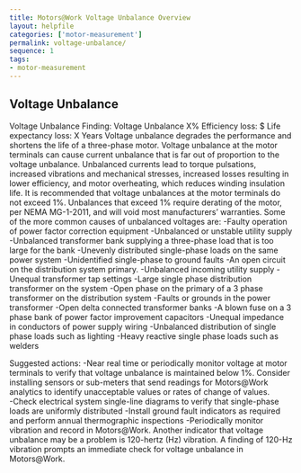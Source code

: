 ```yaml
---
title: Motors@Work Voltage Unbalance Overview
layout: helpfile
categories: ['motor-measurement']
permalink: voltage-unbalance/
sequence: 1
tags:
- motor-measurement
---
```

## Voltage Unbalance

Voltage Unbalance
Finding: Voltage Unbalance X%
Efficiency loss: $
Life expectancy loss: X Years
Voltage unbalance degrades the performance and shortens the life of a three-phase motor. Voltage unbalance at the motor terminals can cause current unbalance that is far out of proportion to the voltage unbalance. Unbalanced currents lead to torque pulsations, increased vibrations and mechanical stresses, increased losses resulting in lower efficiency, and motor overheating, which reduces winding insulation life. 
It is recommended that voltage unbalances at the motor terminals do not exceed 1%. Unbalances that exceed 1% require derating of the motor, per NEMA MG-1-2011, and will void most manufacturers’ warranties.
Some of the more common causes of unbalanced voltages are:
-Faulty operation of power factor correction equipment 
-Unbalanced or unstable utility supply 
-Unbalanced transformer bank supplying a three-phase load that is too large for the bank 
-Unevenly distributed single-phase loads on the same power system 
-Unidentified single-phase to ground faults 
-An open circuit on the distribution system primary.
-Unbalanced incoming utility supply
-Unequal transformer tap settings
-Large single phase distribution transformer on the system
-Open phase on the primary of a 3 phase transformer on the distribution system
-Faults or grounds in the power transformer
-Open delta connected transformer banks
-A blown fuse on a 3 phase bank of power factor improvement capacitors
-Unequal impedance in conductors of power supply wiring
-Unbalanced distribution of single phase loads such as lighting
-Heavy reactive single phase loads such as welders 
 
Suggested actions:
-Near real time or periodically monitor voltage at motor terminals to verify that voltage unbalance is maintained below 1%. Consider installing sensors or sub-meters that send readings for Motors@Work analytics to identify unacceptable values or rates of change of values.  
-Check electrical system single-line diagrams to verify that single-phase loads are uniformly distributed 
-Install ground fault indicators as required and perform annual thermographic inspections 
-Periodically monitor vibration and record in Motors@Work. Another indicator that voltage unbalance may be a problem is 120-hertz (Hz) vibration.  A finding of 120-Hz vibration prompts an immediate check for voltage unbalance in Motors@Work.
